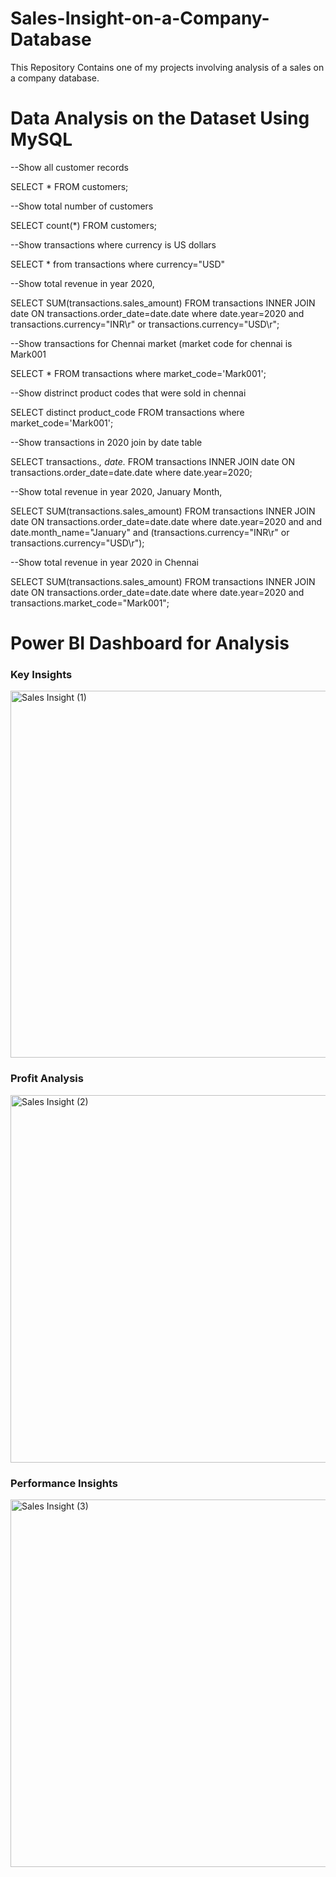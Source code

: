 # Sales-Insight-on-a-Company-Database
This Repository Contains one of my projects involving analysis of a sales on a company database.

# Data Analysis on the Dataset Using MySQL

--Show all customer records

SELECT * FROM customers;


--Show total number of customers

SELECT count(*) FROM customers;


--Show transactions where currency is US dollars

SELECT * from transactions where currency="USD"


--Show total revenue in year 2020,

SELECT SUM(transactions.sales_amount) FROM transactions INNER JOIN date ON transactions.order_date=date.date where date.year=2020 and transactions.currency="INR\r" or transactions.currency="USD\r";


--Show transactions for Chennai market (market code for chennai is Mark001

SELECT * FROM transactions where market_code='Mark001';


--Show distrinct product codes that were sold in chennai

SELECT distinct product_code FROM transactions where market_code='Mark001';


--Show transactions in 2020 join by date table

SELECT transactions.*, date.* FROM transactions INNER JOIN date ON transactions.order_date=date.date where date.year=2020;


--Show total revenue in year 2020, January Month,

SELECT SUM(transactions.sales_amount) FROM transactions INNER JOIN date ON transactions.order_date=date.date where date.year=2020 and and date.month_name="January" and (transactions.currency="INR\r" or transactions.currency="USD\r");


--Show total revenue in year 2020 in Chennai

SELECT SUM(transactions.sales_amount) FROM transactions INNER JOIN date ON transactions.order_date=date.date where date.year=2020 and transactions.market_code="Mark001";


# Power BI Dashboard for Analysis

### Key Insights
<img width="587" alt="Sales Insight (1)" src="https://github.com/Pravi-Jain/Sales-Insight-on-a-Company-Database/assets/140709107/f02ade51-0a7e-4d90-ad23-779f21ec2302">

### Profit Analysis
<img width="588" alt="Sales Insight (2)" src="https://github.com/Pravi-Jain/Sales-Insight-on-a-Company-Database/assets/140709107/37cb5a9d-4874-49d2-bd64-e59d74c43171">

### Performance Insights
<img width="588" alt="Sales Insight (3)" src="https://github.com/Pravi-Jain/Sales-Insight-on-a-Company-Database/assets/140709107/aa9a20ae-bc25-4604-8eba-ee5366780a0a">
